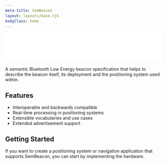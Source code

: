 ```yaml
---
meta-title: SemBeacon
layout: layouts/base.njk
bodyClass: home
---
```


<img alt="SemBeacon logo" src="/images/logo_alpha.svg" class="logo">
<p class="subtitle">
A semantic Bluetooth Low Energy beacon specification that helps to describe the beacon itself, its deployment and the positioning system used within.
</p>

## Features
- Interoperable and backwards compatible
- Real-time processing in positioning systems
- Extensible vocabularies and use cases
- Extended advertisement support

## Getting Started
If you want to create a positioning system or navigation application that supports SemBeacon, you
can start by implementing the hardware.
